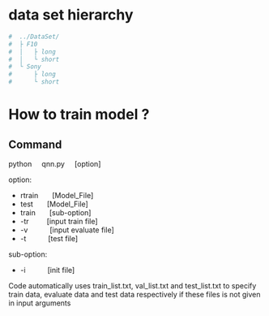 # data set hierarchy
```python
#  ../DataSet/
#  ├ F10
#  │   ├ long
#  │   └ short
#  └ Sony
#      ├ long
#      └ short
```
# How to train model ?
## Command

python &nbsp; &nbsp; qnn.py &nbsp; &nbsp; [option]

option:
   * rtrain &nbsp; &nbsp; &nbsp; [Model_File]
   * test &nbsp; &nbsp; &nbsp; [Model_File]
   * train &nbsp; &nbsp; &nbsp; [sub-option]
   * -tr &nbsp; &nbsp; &nbsp; &nbsp; [input train file]
   * -v &nbsp; &nbsp; &nbsp; &nbsp; &nbsp; [input evaluate file]
   * -t &nbsp; &nbsp; &nbsp; &nbsp; &nbsp; [test file]

sub-option:
   * -i &nbsp; &nbsp; &nbsp; &nbsp; &nbsp; [init file]

Code automatically uses train_list.txt, val_list.txt and test_list.txt to specify train data, 
evaluate data and test data respectively if these files is not given in input arguments


